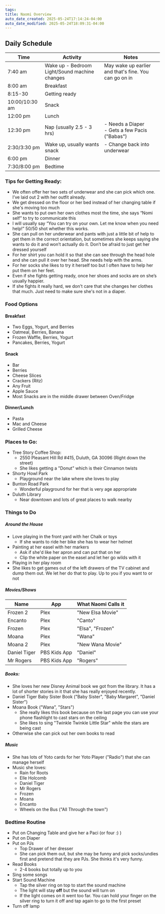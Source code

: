 ```yaml
---
tags: 
title: Naomi Overview
auto_date_created: 2025-05-24T17:14:24-04:00
auto_date_modified: 2025-05-24T18:09:31-04:00
---
```



## Daily Schedule

| Time           | Activity                                      | Notes                                                 |
| -------------- | --------------------------------------------- | ----------------------------------------------------- |
| 7:40 am        | Wake up - Bedroom Light/Sound machine changes | May wake up earlier and that's fine. You can go on in |
| 8:00 am        | Breakfast                                     |                                                       |
| 8:15-30        | Getting ready                                 |                                                       |
| 10:00/10:30 am | Snack                                         |                                                       |
| 12:00 pm       | Lunch                                         |                                                       |
| 12:30 pm       | Nap (usually 2.5 - 3 hrs)                     | - Needs a Diaper<br>- Gets a few Pacis ("Babas")      |
| 2:30/3:30 pm   | Wake up, usually wants snack                  | - Change back into underwear                          |
| 6:00 pm        | Dinner                                        |                                                       |
| 7:30/8:00 pm   | Bedtime                                       |                                                       |

### Tips for Getting Ready:
- We often offer her two sets of underwear and she can pick which one. I’ve laid out 2 with her outfit already. 
- We get dressed on the floor or her bed instead of her changing table if she's moving too much
- She wants to put own her own clothes most the time, she says “Nomi self” to try to communicate this 
- I will usually say “You can try on your own. Let me know when you need help!” 50/50 shot whether this works.
- She can pull on her underwear and pants with just a little bit of help to get them in the correct orientation, but sometimes she keeps saying she wants to do it and won’t actually do it. Don’t be afraid to just get her dressed yourself
- For her shirt you can hold it so that she can see through the head hole and she can pull it over her head. She needs help with the arms.
- For her socks she likes to try it herself too but I often have to help her put them on her feet. 
- Even if she fights getting ready, once her shoes and socks are on she’s usually happier.
- If she fights it really hard, we don't care that she changes her clothes that much. Just need to make sure she's not in a diaper.

### Food Options

#### Breakfast
- Two Eggs, Yogurt, and Berries
- Oatmeal, Berries, Banana
- Frozen Waffle, Berries, Yogurt
- Pancakes, Berries, Yogurt
#### Snack
- Bar
- Berries
- Cheese Slices
- Crackers (Ritz)
- Any Fruit
- Apple Sauce
- Most Snacks are in the middle drawer between Oven/Fridge
#### Dinner/Lunch
- Pasta
- Mac and Cheese
- Grilled Cheese

### Places to Go:

- Tree Story Coffee Shop: 
	- 2550 Pleasant Hill Rd #415, Duluth, GA 30096 (Right down the street)
	- She likes getting a "Donut" which is their Cinnamon twists
- Shorty Howl Park
	- Playground near the lake where she loves to play
- Bunton Road Park
	- Wonderful playground for her that is very age appropriate
- Duluth Library
	- Near downtown and lots of great places to walk nearby

### Things to Do

##### Around the House
- Love playing in the front yard with her Chalk or toys
	- If she wants to ride her bike she has to wear her helmet
- Painting at her easel with her markers
	- Ask if she'd like her apron and can put that on her
	- Clip the white paper on  the easel and let her go wilds with it
- Playing in her play room
- She likes to get games out of the left drawers of the TV cabinet and dump them out. We let her do that to play. Up to you if you want to or not

##### Movies/Shows

| Name         | App          | What Naomi Calls it |
| ------------ | ------------ | ------------------- |
| Frozen 2     | Plex         | "New Elsa Movie"    |
| Encanto      | Plex         | "Canto"             |
| Frozen       | Plex         | "Elsa", "Frozen"    |
| Moana        | Plex         | "Wana"              |
| Moana 2      | Plex         | "New Wana Movie"    |
| Daniel Tiger | PBS Kids App | "Daniel"            |
| Mr Rogers    | PBS Kids App | "Rogers"            |

##### Books:
- She loves her new Disney Animal book we got from the library. It has a lot of shorter stories in it that she has really enjoyed recently.
- Daniel Tiger Baby Sister Book ("Baby Sister", "Baby Margaret", "Daniel Sister")
- Moana Book ("Wana", "Stars")
	- She really likes this book because on the last page you can use your phone flashlight to cast stars on the ceiling
	- She likes to sing "Twinkle Twinkle Little Star" while the stars are being cast
- Otherwise she can pick out her own books to read

##### Music
- She has lots of Yoto cards for her Yoto Player ("Radio") that she can manage herself
- Music she loves:
	- Rain for Roots
	- Elle Holcomb
	- Daniel Tiger
	- Mr Rogers
	- Frozen
	- Moana
	- Encanto
	- Wheels on the Bus ("All Through the town")

### Bedtime Routine

- Put on Changing Table and give her a Paci (or four :) )
- Put on Diaper
- Put on PJs
	- Top Drawer of her dresser
	- She can pick them out, but she may be funny and pick socks/undies first and pretend that they are PJs. She thinks it's very funny. 
- Read Books
	- 2-4 books but totally up to you
- Sing some songs
- Start Sound Machine
	- Tap the silver ring on top to start the sound machine
	- The light will stay **off** but the sound will turn on
	- If the light comes on it went too far. You can hold your finger on the silver ring to turn it off and tap again to go to the first preset
- Turn off lamp